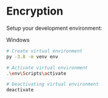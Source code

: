 # Encryption

Setup your development environment:

Windows
```bash
# Create virtual environment
py -3.8 -m venv env

# Activate virtual environment
.\env\Scripts\activate

# Deactivating virtual environment
deactivate
```